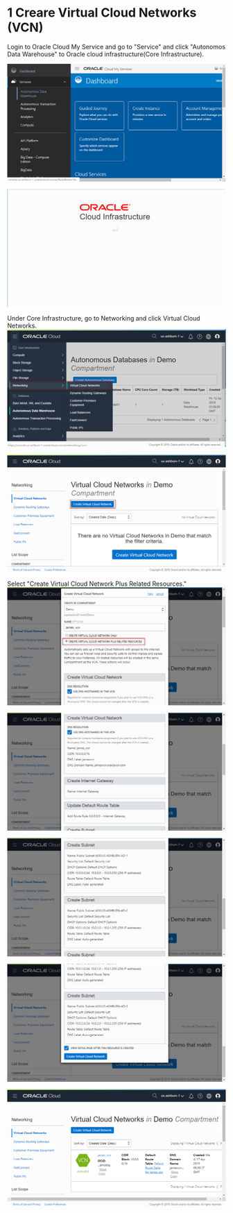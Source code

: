 # 1 Creare Virtual Cloud Networks (VCN)

Login to Oracle Cloud My Service and go to "Service" and click "Autonomos Data Warehouse" to Oracle cloud infrastructure(Core Infrastructure).

![1.1](./figures/2019-04-17_133456.png)

![1.2](./figures/2019-04-17_133457.png)

Under Core Infrastructure, go to Networking and click Virtual Cloud Networks.
![1.3](./figures/2019-04-17_133536.png)

![1.4](./figures/2019-04-17_133602.png)

Select "Create Virtual Cloud Network Plus Related Resources."
![1.5](./figures/2019-04-17_133738.png)

![1.6](./figures/2019-04-17_133747.png)

![1.7](./figures/2019-04-17_133759.png)

![1.8](./figures/2019-04-17_133807.png)

![1.9](./figures/2019-04-17_133857.png)
